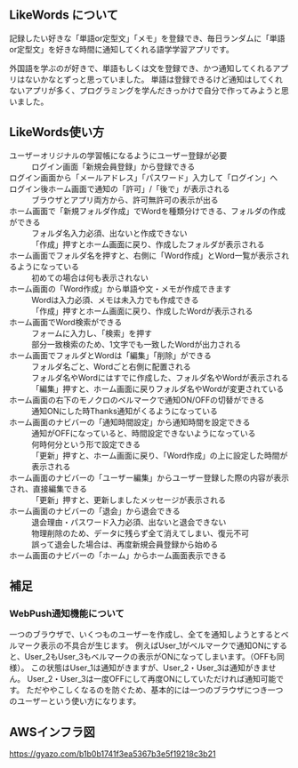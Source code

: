## LikeWords について
 記録したい好きな「単語or定型文」「メモ」を登録でき、毎日ランダムに「単語or定型文」を好きな時間に通知してくれる語学学習アプリです。

外国語を学ぶのが好きで、単語もしくは文を登録でき、かつ通知してくれるアプリはないかなとずっと思っていました。
単語は登録できるけど通知はしてくれないアプリが多く、プログラミングを学んだきっかけで自分で作ってみようと思いました。



## LikeWords使い方
<dl>
  <dt>ユーザーオリジナルの学習帳になるようにユーザー登録が必要</dt>
      <dd>ログイン画面「新規会員登録」から登録できる</dd>

  <dt>ログイン画面から「メールアドレス」「パスワード」入力して「ログイン」へ</dt>

  <dt>ログイン後ホーム画面で通知の「許可」/「後で」が表示される</dt>
      <dd>ブラウザとアプリ両方から、許可無許可の表示が出る</dd>

  <dt>ホーム画面で「新規フォルダ作成」でWordを種類分けできる、フォルダの作成ができる</dt>
      <dd>フォルダ名入力必須、出ないと作成できない</dd>
      <dd>「作成」押すとホーム画面に戻り、作成したフォルダが表示される</dd>

  <dt>ホーム画面でフォルダ名を押すと、右側に「Word作成」とWord一覧が表示されるようになっている</dt>
      <dd>初めての場合は何も表示されない</dd>

  <dt>ホーム画面の「Word作成」から単語や文・メモが作成できます</dt>
      <dd>Wordは入力必須、メモは未入力でも作成できる</dd>
      <dd>「作成」押すとホーム画面に戻り、作成したWordが表示される</dd>

  <dt>ホーム画面でWord検索ができる</dt>
      <dd>フォームに入力し、「検索」を押す</dd>
      <dd>部分一致検索のため、1文字でも一致したWordが出力される</dd>

  <dt>ホーム画面でフォルダとWordは「編集」「削除」ができる</dt>
      <dd>フォルダ名ごと、Wordごと右側に配置される</dd>
      <dd>フォルダ名やWordにはすでに作成した、フォルダ名やWordが表示される</dd>
      <dd>「編集」押すと、ホーム画面に戻りフォルダ名やWordが変更されている</dd>

  <dt>ホーム画面の右下のモノクロのベルマークで通知ON/OFFの切替ができる</dt>
      <dd>通知ONにした時Thanks通知がくるようになっている</dd>

  <dt>ホーム画面のナビバーの「通知時間設定」から通知時間を設定できる</dt>
      <dd>通知がOFFになっていると、時間設定できないようになっている</dd>
      <dd>何時何分という形で設定できる</dd>
      <dd>「更新」押すと、ホーム画面に戻り、「Word作成」の上に設定した時間が表示される</dd>

  <dt>ホーム画面のナビバーの「ユーザー編集」からユーザー登録した際の内容が表示され、直接編集できる</dt>
      <dd>「更新」押すと、更新しましたメッセージが表示される</dd>

  <dt>ホーム画面のナビバーの「退会」から退会できる</dt>
      <dd>退会理由・パスワード入力必須、出ないと退会できない</dd>
      <dd>物理削除のため、データに残らず全て消えてしまい、復元不可</dd>
      <dd>誤って退会した場合は、再度新規会員登録から始める</dd>

  <dt>ホーム画面のナビバーの「ホーム」からホーム画面表示できる</dt>
</dl>

## 補足
### WebPush通知機能について
 一つのブラウザで、いくつものユーザーを作成し、全てを通知しようとするとベルマーク表示の不具合が生じます。
 例えばUser_1がベルマークで通知ONにすると、User_2もUser_3もベルマークの表示がONになってしまいます。（OFFも同様）。
 この状態はUser_1は通知がきますが、User_2・User_3は通知がきません。
 User_2・User_3は一度OFFにして再度ONにしていただければ通知可能です。
 ただややこしくなるのを防ぐため、基本的には一つのブラウザにつき一つのユーザーという使い方になります。

## AWSインフラ図
https://gyazo.com/b1b0b1741f3ea5367b3e5f19218c3b21